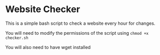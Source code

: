 # Website Checker

This is a simple bash script to check a website every hour for changes.

You will need to modify the permissions of the script using `chmod +x checker.sh`

You will also need to have wget installed
